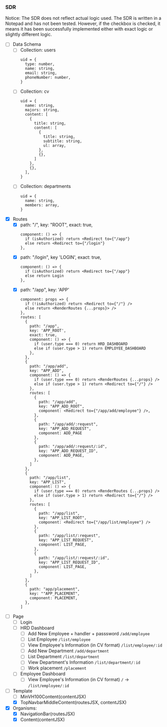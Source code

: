 ### SDR

Notice: The SDR does not reflect actual logic used. The SDR is written in a Notepad and has not been tested. However, if the checkbox is checked, it means it has been successfully implemented either with exact logic or slightly different logic.

- [ ] Data Schema
  - [ ] Collection: users
    ```
    uid = {
      type: number,
      name: string,
      email: string,
      phoneNumber: number,
    }
    ```
  - [ ] Collection: cv
    ```
    uid = {
      name: string,
      majors: string,
      content: [
        {
          title: string,
          content: [
            {
              title: string,
              subtitle: string,
              ul: array,
            },
            {},
          ]
        },
        {},
      ],
    }
    ```
  - [ ] Collection: departments
    ```
    uid = {
      name: string,
      members: array,
    }
    ```
- [x] Routes
  - [x] path: "/", key: "ROOT", exact: true,
    ```
    component: () => {
      if (isAuthorized) return <Redirect to={"/app"}
      else return <Redirect to={"/login"}
    },
    ```
  - [x] path: "/login", key 'LOGIN', exact: true,
    ```
    component: () => {
      if (isAuthorized) return <Redirect to={"/app"}
      else return Login
    },
    ```
  - [x] path: "/app", key: 'APP'
    ```
    component: props => {
      if (!isAuthorized) return <Redirect to={"/"} />
      else return <RenderRoutes {...props}> />
    },
    routes: [
      {
        path: "/app",
        key: 'APP_ROOT',
        exact: true,
        component: () => {
          if (user.type === 0) return HRD_DASHBOARD
          else if (user.type > 1) return EMPLOYEE_DASHBOARD
        },
      },
      {
        path: "/app/add",
        key: "APP_ADD",
        component: () => {
          if (user.type === 0) return <RenderRoutes {...props} />
          else if (user.type > 1) return <Redirect to={"/"} />
        },
        routes: [
          {
            path: "/app/add",
            key: "APP_ADD_ROOT",
            component: <Redirect to={"/app/add/employee"} />,
          },
          {
            path: "/app/add/:request",
            key: "APP_ADD_REQUEST",
            component: ADD_PAGE
          },
          {
            path: "/app/add/:request/:id",
            key: "APP_ADD_REQUEST_ID",
            component: ADD_PAGE,
          },
        ]
      },
      {
        path: "/app/list",
        key: "APP_LIST",
        component: () => {
          if (user.type === 0) return <RenderRoutes {...props} />
          else if (user.type > 1) return <Redirect to={"/"} />
        },
        routes: [
          {
            path: "/app/list",
            key: "APP_LIST_ROOT",
            component: <Redirect to={"/app/list/employee"} />
          },
          {
            path: "/app/list/:request",
            key: "APP_LIST_REQUEST",
            component: LIST_PAGE,
          },
          {
            path: "/app/list/:request/:id",
            key: "APP_LIST_REQUEST_ID",
            component: LIST_PAGE,
          },
        ]
      },
      {
        path: "app/placement",
        key: ""APP_PLACEMENT",
        component: PLACEMENT,
      },
    ]
    ```
- [ ] Page
  - [ ] Login
  - [ ] HRD Dashboard
    - [ ] Add New Employee + handler + passsword `/add/employee`
    - [ ] List Employee `/list/employee`
    - [ ] View Employee's Information (in CV format) `/list/employee/:id`
    - [ ] Add New Department `/add/department`
    - [ ] List Department `/list/department`
    - [ ] View Department's Information `/list/department/:id`
    - [ ] Work placement `/placement`
  - [ ] Employee Dashboard
    - [ ] View Employee's Information (in CV format) `/` -> `/list/employee/:id`
- [ ] Template
  - [ ] MinVH100Content(contentJSX)
  - [x] TopNavbarMiddleContent(routesJSX, contentJSX)
- [x] Organisms:
  - [x] NavigationBar(routesJSX)
  - [x] Content(contentJSX)